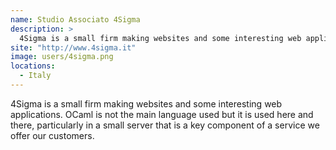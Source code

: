 ```yaml
---
name: Studio Associato 4Sigma
description: > 
  4Sigma is a small firm making websites and some interesting web applications.
site: "http://www.4sigma.it"
image: users/4sigma.png
locations: 
  - Italy
---
```


4Sigma is a small firm making websites and some interesting web applications. OCaml is not the main language used but it is used here and there, particularly in a small server that is a key component of a service we offer our customers.